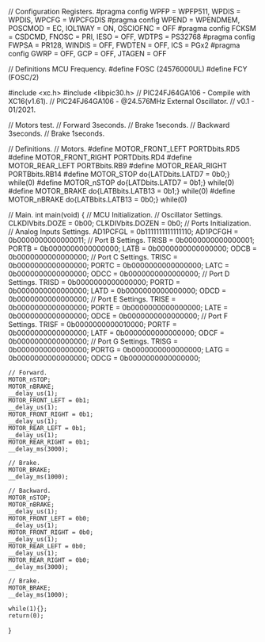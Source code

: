 // Configuration Registers.
#pragma config WPFP = WPFP511, WPDIS = WPDIS, WPCFG = WPCFGDIS
#pragma config WPEND = WPENDMEM, POSCMOD = EC, IOL1WAY = ON, OSCIOFNC = OFF
#pragma config FCKSM = CSDCMD, FNOSC = PRI, IESO = OFF, WDTPS = PS32768
#pragma config FWPSA = PR128, WINDIS = OFF, FWDTEN = OFF, ICS = PGx2
#pragma config GWRP = OFF, GCP = OFF, JTAGEN = OFF

// Definitions MCU Frequency.
#define FOSC    (24576000UL)
#define FCY     (FOSC/2)

#include <xc.h>
#include <libpic30.h>
// PIC24FJ64GA106 - Compile with XC16(v1.61).
// PIC24FJ64GA106 - @24.576MHz External Oscillator.
// v0.1 - 01/2021.

// Motors test.
// Forward  3seconds.
// Brake    1seconds.
// Backward 3seconds.
// Brake    1seconds.

// Definitions.
// Motors.
#define MOTOR_FRONT_LEFT    PORTDbits.RD5
#define MOTOR_FRONT_RIGHT   PORTDbits.RD4
#define MOTOR_REAR_LEFT     PORTBbits.RB9
#define MOTOR_REAR_RIGHT    PORTBbits.RB14
#define MOTOR_STOP          do{LATDbits.LATD7 = 0b0;} while(0)
#define MOTOR_nSTOP         do{LATDbits.LATD7 = 0b1;} while(0)
#define MOTOR_BRAKE         do{LATBbits.LATB13 = 0b1;} while(0)
#define MOTOR_nBRAKE        do{LATBbits.LATB13 = 0b0;} while(0)

// Main.
int main(void)
{
    // MCU Initialization.
    // Oscillator Settings.
    CLKDIVbits.DOZE = 0b00;
    CLKDIVbits.DOZEN = 0b0;
    // Ports Initialization.
    // Analog Inputs Settings.
    AD1PCFGL = 0b1111111111111110;
    AD1PCFGH = 0b0000000000000011;
    // Port B Settings.
    TRISB = 0b0000000000000001;
    PORTB = 0b0000000000000000;
    LATB = 0b0000000000000000;
    ODCB = 0b0000000000000000;
    // Port C Settings.
    TRISC = 0b0000000000000000;
    PORTC = 0b0000000000000000;
    LATC = 0b0000000000000000;
    ODCC = 0b0000000000000000;
    // Port D Settings.
    TRISD = 0b0000000000000000;
    PORTD = 0b0000000000000000;
    LATD = 0b0000000000000000;
    ODCD = 0b0000000000000000;
    // Port E Settings.
    TRISE = 0b0000000000000000;
    PORTE = 0b0000000000000000;
    LATE = 0b0000000000000000;
    ODCE = 0b0000000000000000;
    // Port F Settings.
    TRISF = 0b0000000000010000;
    PORTF = 0b0000000000000000;
    LATF = 0b0000000000000000;
    ODCF = 0b0000000000000000;
    // Port G Settings.
    TRISG = 0b0000000000000000;
    PORTG = 0b0000000000000000;
    LATG = 0b0000000000000000;
    ODCG = 0b0000000000000000;

    // Forward.
    MOTOR_nSTOP;
    MOTOR_nBRAKE;
    __delay_us(1);
    MOTOR_FRONT_LEFT = 0b1;
    __delay_us(1);
    MOTOR_FRONT_RIGHT = 0b1;
    __delay_us(1);
    MOTOR_REAR_LEFT = 0b1;
    __delay_us(1);
    MOTOR_REAR_RIGHT = 0b1;
    __delay_ms(3000);

    // Brake.
    MOTOR_BRAKE;
    __delay_ms(1000);

    // Backward.
    MOTOR_nSTOP;
    MOTOR_nBRAKE;
    __delay_us(1);
    MOTOR_FRONT_LEFT = 0b0;
    __delay_us(1);
    MOTOR_FRONT_RIGHT = 0b0;
    __delay_us(1);
    MOTOR_REAR_LEFT = 0b0;
    __delay_us(1);
    MOTOR_REAR_RIGHT = 0b0;
    __delay_ms(3000);

    // Brake.
    MOTOR_BRAKE;
    __delay_ms(1000);

    while(1){};
    return(0);
}
